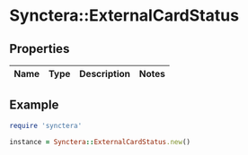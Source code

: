# Synctera::ExternalCardStatus

## Properties

| Name | Type | Description | Notes |
| ---- | ---- | ----------- | ----- |

## Example

```ruby
require 'synctera'

instance = Synctera::ExternalCardStatus.new()
```


